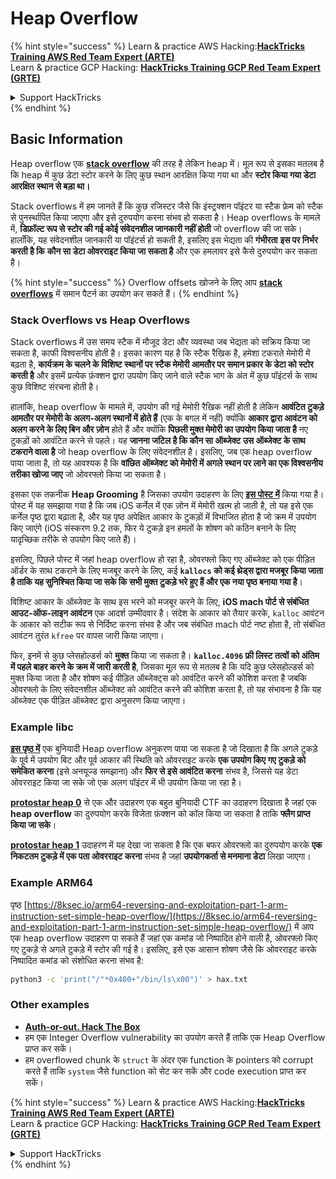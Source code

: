 # Heap Overflow

{% hint style="success" %}
Learn & practice AWS Hacking:<img src="/.gitbook/assets/arte.png" alt="" data-size="line">[**HackTricks Training AWS Red Team Expert (ARTE)**](https://training.hacktricks.xyz/courses/arte)<img src="/.gitbook/assets/arte.png" alt="" data-size="line">\
Learn & practice GCP Hacking: <img src="/.gitbook/assets/grte.png" alt="" data-size="line">[**HackTricks Training GCP Red Team Expert (GRTE)**<img src="/.gitbook/assets/grte.png" alt="" data-size="line">](https://training.hacktricks.xyz/courses/grte)

<details>

<summary>Support HackTricks</summary>

* Check the [**subscription plans**](https://github.com/sponsors/carlospolop)!
* **Join the** 💬 [**Discord group**](https://discord.gg/hRep4RUj7f) or the [**telegram group**](https://t.me/peass) or **follow** us on **Twitter** 🐦 [**@hacktricks\_live**](https://twitter.com/hacktricks\_live)**.**
* **Share hacking tricks by submitting PRs to the** [**HackTricks**](https://github.com/carlospolop/hacktricks) and [**HackTricks Cloud**](https://github.com/carlospolop/hacktricks-cloud) github repos.

</details>
{% endhint %}

## Basic Information

Heap overflow एक [**stack overflow**](../stack-overflow/) की तरह है लेकिन heap में। मूल रूप से इसका मतलब है कि heap में कुछ डेटा स्टोर करने के लिए कुछ स्थान आरक्षित किया गया था और **स्टोर किया गया डेटा आरक्षित स्थान से बड़ा था।**

Stack overflows में हम जानते हैं कि कुछ रजिस्टर जैसे कि इंस्ट्रक्शन पॉइंटर या स्टैक फ्रेम को स्टैक से पुनर्स्थापित किया जाएगा और इसे दुरुपयोग करना संभव हो सकता है। Heap overflows के मामले में, **डिफ़ॉल्ट रूप से स्टोर की गई कोई संवेदनशील जानकारी नहीं होती** जो overflow की जा सके। हालाँकि, यह संवेदनशील जानकारी या पॉइंटर्स हो सकती है, इसलिए इस भेद्यता की **गंभीरता** **इस पर निर्भर करती है कि** **कौन सा डेटा ओवरराइट किया जा सकता है** और एक हमलावर इसे कैसे दुरुपयोग कर सकता है।

{% hint style="success" %}
Overflow offsets खोजने के लिए आप [**stack overflows**](../stack-overflow/#finding-stack-overflows-offsets) में समान पैटर्न का उपयोग कर सकते हैं।
{% endhint %}

### Stack Overflows vs Heap Overflows

Stack overflows में उस समय स्टैक में मौजूद डेटा और व्यवस्था जब भेद्यता को सक्रिय किया जा सकता है, काफी विश्वसनीय होती है। इसका कारण यह है कि स्टैक रैखिक है, हमेशा टकराते मेमोरी में बढ़ता है, **कार्यक्रम के चलने के विशिष्ट स्थानों पर स्टैक मेमोरी आमतौर पर समान प्रकार के डेटा को स्टोर करती है** और इसमें प्रत्येक फ़ंक्शन द्वारा उपयोग किए जाने वाले स्टैक भाग के अंत में कुछ पॉइंटर्स के साथ कुछ विशिष्ट संरचना होती है।

हालांकि, heap overflow के मामले में, उपयोग की गई मेमोरी रैखिक नहीं होती है लेकिन **आवंटित टुकड़े आमतौर पर मेमोरी के अलग-अलग स्थानों में होते हैं** (एक के बगल में नहीं) क्योंकि **आकार द्वारा आवंटन को अलग करने के लिए बिन और ज़ोन** होते हैं और क्योंकि **पिछली मुक्त मेमोरी का उपयोग किया जाता है** नए टुकड़ों को आवंटित करने से पहले। यह **जानना जटिल है कि कौन सा ऑब्जेक्ट उस ऑब्जेक्ट के साथ टकराने वाला है** जो heap overflow के लिए संवेदनशील है। इसलिए, जब एक heap overflow पाया जाता है, तो यह आवश्यक है कि **वांछित ऑब्जेक्ट को मेमोरी में अगले स्थान पर लाने का एक विश्वसनीय तरीका खोजा जाए** जो ओवरफ्लो किया जा सकता है।

इसका एक तकनीक **Heap Grooming** है जिसका उपयोग उदाहरण के लिए [**इस पोस्ट में**](https://azeria-labs.com/grooming-the-ios-kernel-heap/) किया गया है। पोस्ट में यह समझाया गया है कि जब iOS कर्नेल में एक ज़ोन में मेमोरी खत्म हो जाती है, तो यह इसे एक कर्नेल पृष्ठ द्वारा बढ़ाता है, और यह पृष्ठ अपेक्षित आकार के टुकड़ों में विभाजित होता है जो क्रम में उपयोग किए जाएंगे (iOS संस्करण 9.2 तक, फिर ये टुकड़े इन हमलों के शोषण को कठिन बनाने के लिए यादृच्छिक तरीके से उपयोग किए जाते हैं)।

इसलिए, पिछले पोस्ट में जहां heap overflow हो रहा है, ओवरफ्लो किए गए ऑब्जेक्ट को एक पीड़ित ऑर्डर के साथ टकराने के लिए मजबूर करने के लिए, कई **`kallocs` को कई थ्रेड्स द्वारा मजबूर किया जाता है ताकि यह सुनिश्चित किया जा सके कि सभी मुक्त टुकड़े भरे हुए हैं और एक नया पृष्ठ बनाया गया है**।

विशिष्ट आकार के ऑब्जेक्ट के साथ इस भरने को मजबूर करने के लिए, **iOS mach पोर्ट से संबंधित आउट-ऑफ-लाइन आवंटन** एक आदर्श उम्मीदवार है। संदेश के आकार को तैयार करके, `kalloc` आवंटन के आकार को सटीक रूप से निर्दिष्ट करना संभव है और जब संबंधित mach पोर्ट नष्ट होता है, तो संबंधित आवंटन तुरंत `kfree` पर वापस जारी किया जाएगा।

फिर, इनमें से कुछ प्लेसहोल्डर्स को **मुक्त** किया जा सकता है। **`kalloc.4096` फ्री लिस्ट तत्वों को अंतिम में पहले बाहर करने के क्रम में जारी करती है**, जिसका मूल रूप से मतलब है कि यदि कुछ प्लेसहोल्डर्स को मुक्त किया जाता है और शोषण कई पीड़ित ऑब्जेक्ट्स को आवंटित करने की कोशिश करता है जबकि ओवरफ्लो के लिए संवेदनशील ऑब्जेक्ट को आवंटित करने की कोशिश करता है, तो यह संभावना है कि यह ऑब्जेक्ट एक पीड़ित ऑब्जेक्ट द्वारा अनुसरण किया जाएगा।

### Example libc

[**इस पृष्ठ में**](https://guyinatuxedo.github.io/27-edit\_free\_chunk/heap\_consolidation\_explanation/index.html) एक बुनियादी Heap overflow अनुकरण पाया जा सकता है जो दिखाता है कि अगले टुकड़े के पूर्व में उपयोग बिट और पूर्व आकार की स्थिति को ओवरराइट करके **एक उपयोग किए गए टुकड़े को समेकित करना** (इसे अनयूज्ड समझाना) और **फिर से इसे आवंटित करना** संभव है, जिससे यह डेटा ओवरराइट किया जा सके जो एक अलग पॉइंटर में भी उपयोग किया जा रहा है।

[**protostar heap 0**](https://guyinatuxedo.github.io/24-heap\_overflow/protostar\_heap0/index.html) से एक और उदाहरण एक बहुत बुनियादी CTF का उदाहरण दिखाता है जहां एक **heap overflow** का दुरुपयोग करके विजेता फ़ंक्शन को कॉल किया जा सकता है ताकि **फ्लैग प्राप्त किया जा सके**।

[**protostar heap 1**](https://guyinatuxedo.github.io/24-heap\_overflow/protostar\_heap1/index.html) उदाहरण में यह देखा जा सकता है कि एक बफर ओवरफ्लो का दुरुपयोग करके **एक निकटतम टुकड़े में एक पता ओवरराइट करना** संभव है जहां **उपयोगकर्ता से मनमाना डेटा** लिखा जाएगा।

### Example ARM64

पृष्ठ [https://8ksec.io/arm64-reversing-and-exploitation-part-1-arm-instruction-set-simple-heap-overflow/](https://8ksec.io/arm64-reversing-and-exploitation-part-1-arm-instruction-set-simple-heap-overflow/) में आप एक heap overflow उदाहरण पा सकते हैं जहां एक कमांड जो निष्पादित होने वाली है, ओवरफ्लो किए गए टुकड़े से अगले टुकड़े में स्टोर की गई है। इसलिए, इसे एक आसान शोषण जैसे कि ओवरराइट करके निष्पादित कमांड को संशोधित करना संभव है:
```bash
python3 -c 'print("/"*0x400+"/bin/ls\x00")' > hax.txt
```
### Other examples

* [**Auth-or-out. Hack The Box**](https://7rocky.github.io/en/ctf/htb-challenges/pwn/auth-or-out/)
* हम एक Integer Overflow vulnerability का उपयोग करते हैं ताकि एक Heap Overflow प्राप्त कर सकें।
* हम overflowed chunk के `struct` के अंदर एक function के pointers को corrupt करते हैं ताकि `system` जैसे function को सेट कर सकें और code execution प्राप्त कर सकें।

{% hint style="success" %}
Learn & practice AWS Hacking:<img src="/.gitbook/assets/arte.png" alt="" data-size="line">[**HackTricks Training AWS Red Team Expert (ARTE)**](https://training.hacktricks.xyz/courses/arte)<img src="/.gitbook/assets/arte.png" alt="" data-size="line">\
Learn & practice GCP Hacking: <img src="/.gitbook/assets/grte.png" alt="" data-size="line">[**HackTricks Training GCP Red Team Expert (GRTE)**<img src="/.gitbook/assets/grte.png" alt="" data-size="line">](https://training.hacktricks.xyz/courses/grte)

<details>

<summary>Support HackTricks</summary>

* Check the [**subscription plans**](https://github.com/sponsors/carlospolop)!
* **Join the** 💬 [**Discord group**](https://discord.gg/hRep4RUj7f) or the [**telegram group**](https://t.me/peass) or **follow** us on **Twitter** 🐦 [**@hacktricks\_live**](https://twitter.com/hacktricks\_live)**.**
* **Share hacking tricks by submitting PRs to the** [**HackTricks**](https://github.com/carlospolop/hacktricks) and [**HackTricks Cloud**](https://github.com/carlospolop/hacktricks-cloud) github repos.

</details>
{% endhint %}
